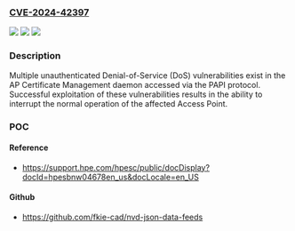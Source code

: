 ### [CVE-2024-42397](https://cve.mitre.org/cgi-bin/cvename.cgi?name=CVE-2024-42397)
![](https://img.shields.io/static/v1?label=Product&message=HPE%20Aruba%20Networking%20InstantOS%20and%20Aruba%20Access%20Points%20running%20ArubaOS%2010&color=blue)
![](https://img.shields.io/static/v1?label=Version&message=n%2Fa&color=blue)
![](https://img.shields.io/static/v1?label=Vulnerability&message=n%2Fa&color=brighgreen)

### Description

Multiple unauthenticated Denial-of-Service (DoS) vulnerabilities exist in the AP Certificate Management daemon accessed via the PAPI protocol. Successful exploitation of these vulnerabilities results in the ability to interrupt the normal operation of the affected Access Point.

### POC

#### Reference
- https://support.hpe.com/hpesc/public/docDisplay?docId=hpesbnw04678en_us&docLocale=en_US

#### Github
- https://github.com/fkie-cad/nvd-json-data-feeds

